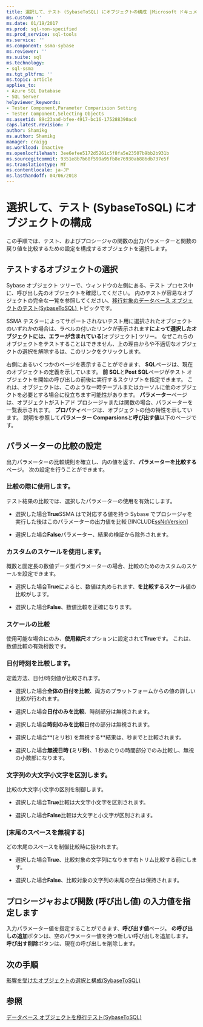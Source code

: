 ```yaml
---
title: 選択して、テスト (SybaseToSQL) にオブジェクトの構成 |Microsoft ドキュメント
ms.custom: ''
ms.date: 01/19/2017
ms.prod: sql-non-specified
ms.prod_service: sql-tools
ms.service: ''
ms.component: ssma-sybase
ms.reviewer: ''
ms.suite: sql
ms.technology:
- sql-ssma
ms.tgt_pltfrm: ''
ms.topic: article
applies_to:
- Azure SQL Database
- SQL Server
helpviewer_keywords:
- Tester Component,Parameter Comparision Setting
- Tester Component,Selecting Objects
ms.assetid: 89c23aad-bfee-4917-bc16-175288390ac0
caps.latest.revision: 7
author: Shamikg
ms.author: Shamikg
manager: craigg
ms.workload: Inactive
ms.openlocfilehash: 3ee6efee5172d5261c5f8fa5e23507b9bb2b931b
ms.sourcegitcommit: 9351e8b7b68f599a95fb8e76930ab886db737e5f
ms.translationtype: MT
ms.contentlocale: ja-JP
ms.lasthandoff: 04/06/2018
---
```

# <a name="selecting-and-configuring-objects-to-test-sybasetosql"></a>選択して、テスト (SybaseToSQL) にオブジェクトの構成
この手順では、テスト、およびプロシージャの関数の出力パラメーターと関数の戻り値を比較するための設定を構成するオブジェクトを選択します。  
  
## <a name="selection-of-objects-to-test"></a>テストするオブジェクトの選択  
Sybase オブジェクト ツリーで、ウィンドウの左側にある、テスト プロセス中に、呼び出し先のオブジェクトを確認してください。 内のテストが容易なオブジェクトの完全な一覧を参照してください、[移行対象のデータベース オブジェクトのテスト&#40;SybaseToSQL&#41; ](../../ssma/sybase/testing-migrated-database-objects-sybasetosql.md)トピックです。  
  
SSMA テスターによってサポートされないテスト用に選択されたオブジェクトのいずれかの場合は、ラベルの付いたリンクが表示されます**によって選択したオブジェクトには、エラーが含まれている**[オブジェクト] ツリー。 なぜこれらのオブジェクトをテストすることはできません、上の理由からや不適切なオブジェクトの選択を解除するは、このリンクをクリックします。  
  
右側にあるいくつかのページを表示することができます、 **SQL**ページは、現在のオブジェクトの定義を示しています。 **前 SQL**と**Post SQL**ページがテスト オブジェクトを開始の呼び出しの前後に実行するスクリプトを指定できます。 これは、オブジェクトは、このような一時テーブルまたはカーソルに他のオブジェクトを必要とする場合に役立ちます可能性があります。 **パラメーター**ページは、オブジェクトがストアド プロシージャまたは関数の場合、パラメーターを一覧表示されます。 **プロパティ**ページは、オブジェクトの他の特性を示しています。 説明を参照して**パラメーター Comparsions**と**呼び出す値**以下のページです。  
  
## <a name="parameter-comparison-settings"></a>パラメーターの比較の設定  
出力パラメーターの比較規則を確立し、内の値を返す、**パラメーターを比較する**ページ。 次の設定を行うことができます。  
  
### <a name="use-during-comparisons"></a>比較の際に使用します。  
テスト結果の比較では、選択したパラメーターの使用を有効にします。  
  
-   選択した場合**True**SSMA はで対応する値を持つ Sybase でプロシージャを実行した後はこのパラメーターの出力値を比較 [!INCLUDE[ssNoVersion](../../includes/ssnoversion_md.md)]  
  
-   選択した場合**False**パラメーター、結果の検証から除外されます。  
  
### <a name="use-custom-scale"></a>カスタムのスケールを使用します。  
概数と固定長の数値データ型パラメーターの場合、比較のためのカスタムのスケールを設定できます。  
  
-   選択した場合**True**によると、数値は丸められます、**を比較するスケール**値の比較がします。  
  
-   選択した場合**False**、数値比較を正確になります。  
  
### <a name="comparing-scale"></a>スケールの比較  
使用可能な場合にのみ、**使用縮尺**オプションに設定されて**True**です。 これは、数値比較の有効桁数です。  
  
### <a name="date-time-comparing"></a>日付時刻を比較します。  
定義方法、日付/時刻値が比較されます。  
  
-   選択した場合**全体の日付を比較**、両方のプラットフォームからの値の詳しい比較が行われます。  
  
-   選択した場合**日付のみを比較**、時刻部分は無視されます。  
  
-   選択した場合**時刻のみを比較**日付の部分は無視されます。  
  
-   選択した場合**(ミリ秒) を無視する**結果は、秒までと比較されます。  
  
-   選択した場合**無視日時 (ミリ秒)**、1 秒あたりの時間部分でのみ比較し、無視の小数部になります。  
  
### <a name="ignore-strings-case"></a>文字列の大文字小文字を区別します。  
比較の大文字小文字の区別を制御します。  
  
-   選択した場合**True**比較は大文字小文字を区別されます。  
  
-   選択した場合**False**比較は大文字と小文字が区別されます。  
  
### <a name="ignore-trailing-spaces"></a>[末尾のスペースを無視する]  
どの末尾のスペースを制御比較時に扱われます。  
  
-   選択した場合**True**、比較対象の文字列になります右トリム比較する前にします。  
  
-   選択した場合**False**、比較対象の文字列の末尾の空白は保持されます。  
  
## <a name="specify-input-values-for-procedures-and-functions-call-values"></a>プロシージャおよび関数 (呼び出し値) の入力値を指定します  
入力パラメーター値を指定することができます、**呼び出す値**ページ。 **の呼び出しの追加**ボタンは、空のパラメーター値を持つ新しい呼び出しを追加します。 **呼び出す削除**ボタンは、現在の呼び出しを削除します。  
  
## <a name="next-step"></a>次の手順  
[影響を受けたオブジェクトの選択と構成&#40;SybaseToSQL&#41;](../../ssma/sybase/selecting-and-configuring-affected-objects-sybasetosql.md)  
  
## <a name="see-also"></a>参照  
[データベース オブジェクトを移行テスト&#40;SybaseToSQL&#41;](../../ssma/sybase/testing-migrated-database-objects-sybasetosql.md)  
  
